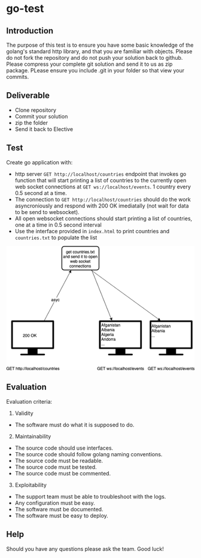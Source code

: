 # go-test

## Introduction

The purpose of this test is to ensure you have some basic knowledge of the golang's standard http library, and that you are familiar with objects. Please do not fork the repository and do not push your solution back to github. Please compress your complete git solution and send it to us as zip package. PLease ensure you include .git in your folder so that view your commits.

## Deliverable
* Clone repository
* Commit your solution
* zip the folder
* Send it back to Elective

## Test
Create go application with:
* http server `GET http://localhost/countries` endpoint that invokes go function that will start printing a list of countries to the currently open web socket connections at `GET ws://localhost/events`. 1 country every 0.5 second at a time.
* The connection to `GET http://localhost/countries` should do the work asyncroniously and respond with 200 OK imediatally (not wait for data to be send to websocket).
* All open websocket connections should start printing a list of countries, one at a time in 0.5 second interval
* Use the interface provided in `index.html` to print countries and `countries.txt` to populate the list

![alt text](https://github.com/electivegroup/go-test/blob/master/diagram.png "Solution diagram")

## Evaluation
Evaluation criteria:

1. Validity
* The software must do what it is supposed to do.

2. Maintainability
* The source code should use interfaces.
* The source code should follow golang naming conventions.
* The source code must be readable.
* The source code must be tested.
* The source code must be commented.

3. Exploitability
* The support team must be able to troubleshoot with the logs.
* Any configuration must be easy.
* The software must be documented.
* The software must be easy to deploy.

## Help
Should you have any questions please ask the team. Good luck!
